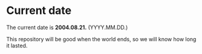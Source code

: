 # Current date

The current date is **2004.08.21.** (YYYY.MM.DD.)

This repository will be good when the world ends, so we will know how long it lasted.